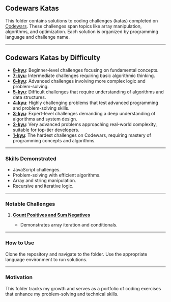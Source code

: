 ## Codewars Katas

This folder contains solutions to coding challenges (katas) completed on [Codewars](https://www.codewars.com/). These challenges span topics like array manipulation, algorithms, and optimization. Each solution is organized by programming language and challenge name.

---

## Codewars Katas by Difficulty

- **[8-kyu](./8-kyu/)**: Beginner-level challenges focusing on fundamental concepts.
- **[7-kyu](./7-kyu/)**: Intermediate challenges requiring basic algorithmic thinking.
- **[6-kyu](./6-kyu/)**: Advanced challenges involving more complex logic and problem-solving.
- **[5-kyu](./5-kyu/)**: Difficult challenges that require understanding of algorithms and data structures.
- **[4-kyu](./4-kyu/)**: Highly challenging problems that test advanced programming and problem-solving skills.
- **[3-kyu](./3-kyu/)**: Expert-level challenges demanding a deep understanding of algorithms and system design.
- **[2-kyu](./2-kyu/)**: Very advanced problems approaching real-world complexity, suitable for top-tier developers.
- **[1-kyu](./1-kyu/)**: The hardest challenges on Codewars, requiring mastery of programming concepts and algorithms.

---

### Skills Demonstrated

- JavaScript challenges.
- Problem-solving with efficient algorithms.
- Array and string manipulation.
- Recursive and iterative logic.

---

### Notable Challenges

1. **[Count Positives and Sum Negatives](https://www.codewars.com/kata/576bb71bbbcf0951d5000044/solutions/javascript?filter=me&sort=best_practice&invalids=false)**

   - Demonstrates array iteration and conditionals.

---

### How to Use

Clone the repository and navigate to the folder. Use the appropriate language environment to run solutions.

---

### Motivation

This folder tracks my growth and serves as a portfolio of coding exercises that enhance my problem-solving and technical skills.
